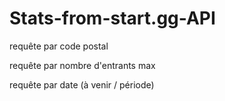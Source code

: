 # Stats-from-start.gg-API

requête par code postal

requête par nombre d'entrants max

requête par date (à venir / période)
